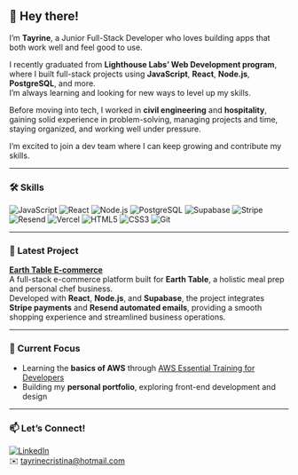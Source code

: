 ## 👋 Hey there!

I’m **Tayrine**, a Junior Full-Stack Developer who loves building apps that both work well and feel good to use.

I recently graduated from **Lighthouse Labs’ Web Development program**, where I built full-stack projects using **JavaScript**, **React**, **Node.js**, **PostgreSQL**, and more.  
I’m always learning and looking for new ways to level up my skills.

Before moving into tech, I worked in **civil engineering** and **hospitality**, gaining solid experience in problem-solving, managing projects and time, staying organized, and working well under pressure.

I’m excited to join a dev team where I can keep growing and contribute my skills.

---

### 🛠️ Skills

![JavaScript](https://img.shields.io/badge/JavaScript-F7DF1E?logo=javascript&logoColor=black)
![React](https://img.shields.io/badge/React-61DAFB?logo=react&logoColor=black)
![Node.js](https://img.shields.io/badge/Node.js-339933?logo=node.js&logoColor=white)
![PostgreSQL](https://img.shields.io/badge/PostgreSQL-4169E1?logo=postgresql&logoColor=white)
![Supabase](https://img.shields.io/badge/Supabase-3FCF8E?logo=supabase&logoColor=white)
![Stripe](https://img.shields.io/badge/Stripe-008CDD?logo=stripe&logoColor=white)
![Resend](https://img.shields.io/badge/Resend-FF4A00?logo=mailgun&logoColor=white)
![Vercel](https://img.shields.io/badge/Vercel-000000?logo=vercel&logoColor=white)
![HTML5](https://img.shields.io/badge/HTML5-E34F26?logo=html5&logoColor=white)
![CSS3](https://img.shields.io/badge/CSS3-1572B6?logo=css3&logoColor=white)
![Git](https://img.shields.io/badge/Git-F05032?logo=git&logoColor=white)

---

### 🌿 Latest Project

**[Earth Table E-commerce](https://www.earthtableco.ca/)**  
A full-stack e-commerce platform built for **Earth Table**, a holistic meal prep and personal chef business.  
Developed with **React**, **Node.js**, and **Supabase**, the project integrates **Stripe payments** and **Resend automated emails**, providing a smooth shopping experience and streamlined business operations.

---

### 📌 Current Focus

- Learning the **basics of AWS** through [AWS Essential Training for Developers](https://www.linkedin.com/learning/aws-essential-training-for-developers-17237791/the-aws-root-account-22739499)  
- Building my **personal portfolio**, exploring front-end development and design  

---

### 📫 Let’s Connect!

[![LinkedIn](https://img.shields.io/badge/LinkedIn-0A66C2?logo=linkedin&logoColor=white)](https://www.linkedin.com/in/tayrine-soares/)  
✉️ [tayrinecristina@hotmail.com](mailto:tayrinecristina@hotmail.com)  
